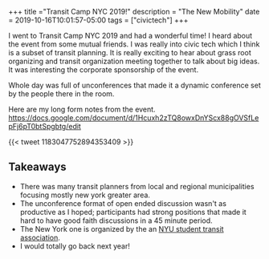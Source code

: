 +++
title ="Transit Camp NYC 2019!"
description = "The New Mobility"
date = 2019-10-16T10:01:57-05:00
tags = ["civictech"]
+++


I went to Transit Camp NYC 2019 and had a wonderful time! I heard about the event from some mutual friends. I was really into civic tech which I think is a subset of transit planning. It is really exciting to hear about grass root organizing and transit organization meeting together to talk about big ideas. It was interesting the corporate sponsorship of the event. 

Whole day was full of unconferences that made it a dynamic conference set by the people there in the room.

Here are my long form notes from the event. 
https://docs.google.com/document/d/1Hcuxh2zTQ8owxDnYScx88gOVSfLepFj6pT0btSpgbtg/edit


{{< tweet 1183047752894353409 >}}

## Takeaways

- There was many transit planners from local and regional municipalities focusing mostly new york greater area. 
- The unconference format of open ended discussion wasn't as productive as I hoped; participants had strong positions that made it hard to have good faith discussions in a 45 minute period.
- The New York one is organized by the an [NYU student transit association](https://yptransportation.org/nyc/).
- I would totally go back next year! 
